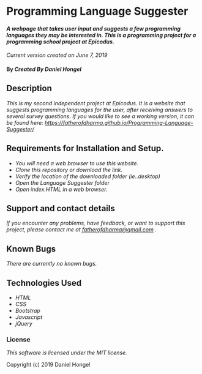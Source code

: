 # __Programming Language Suggester__

#### _A webpage that takes user input and suggests a few programming languages they may be interested in. This is a programming project for a programming school project at Epicodus._

_Current version created on June 7, 2019_

#### By _**Created By Daniel Hongel**_

## Description

_This is my second independent project at Epicodus. It is a website that suggests programming languages for the user, after receiving answers to several survey questions. If you would like to see a working version, it can be found here: https://fatherofdharma.github.io/Programming-Language-Suggester/_

## Requirements for Installation and Setup.

* _You will need a web browser to use this website._
* _Clone this repository or download the link._
* _Verify the location of the downloaded folder (ie..desktop)_
* _Open the Language Suggester folder_
* _Open index.HTML in a web browser._

## Support and contact details

_If you encounter any problems, have feedback, or want to support this project, please contact me at fatherofdharma@gmail.com ._

## Known Bugs

_There are currently no known bugs._

## Technologies Used

* _HTML_
* _CSS_
* _Bootstrap_
* _Javascript_
* _jQuery_

### License

*This software is licensed under the MIT license.*

Copyright (c) 2019 Daniel Hongel
